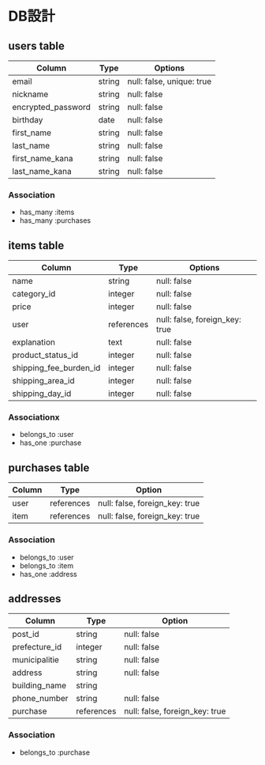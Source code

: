 #  DB設計

##  users table

| Column             | Type   | Options                   |
|--------------------|--------|---------------------------|
| email              | string | null: false, unique: true |
| nickname           | string | null: false               |
| encrypted_password | string | null: false               |
| birthday           | date   | null: false               |
| first_name         | string | null: false               |
| last_name          | string | null: false               |
| first_name_kana    | string | null: false               |
| last_name_kana     | string | null: false               |

### Association

- has_many :items
- has_many :purchases

## items table

| Column                 | Type       | Options                        |
|------------------------|------------|--------------------------------|
| name                   | string     | null: false                    |
| category_id            | integer    | null: false                    |
| price                  | integer    | null: false                    |
| user                   | references | null: false, foreign_key: true |
| explanation            | text       | null: false                    |
| product_status_id      | integer    | null: false                    |
| shipping_fee_burden_id | integer    | null: false                    |
| shipping_area_id       | integer    | null: false                    |
| shipping_day_id        | integer    | null: false                    |




### Associationx

- belongs_to :user
- has_one :purchase

## purchases table

| Column           | Type       | Option                         |
|------------------|------------|--------------------------------|
| user             | references | null: false, foreign_key: true |
| item             | references | null: false, foreign_key: true |

### Association

- belongs_to :user
- belongs_to :item
- has_one :address

## addresses

| Column          | Type         | Option                         |
|-----------------|--------------|--------------------------------|
| post_id         | string       | null: false                    |
| prefecture_id   | integer      | null: false                    |
| municipalitie   | string       | null: false                    |
| address         | string       | null: false                    |
| building_name   | string       |                                |
| phone_number    | string       | null: false                    |
| purchase        | references   | null: false, foreign_key: true |

### Association

- belongs_to :purchase